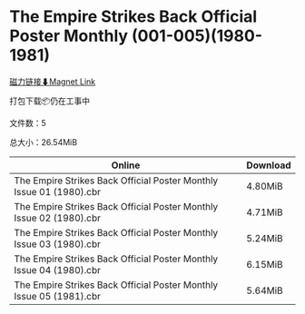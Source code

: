 # The Empire Strikes Back Official Poster Monthly (001-005)(1980-1981)

[磁力链接⬇Magnet Link](magnet:?xt=urn:btih:b353996012a1c2be82dac0316bce6075d5ccfde1&dn=The%20Empire%20Strikes%20Back%20Official%20Poster%20Monthly%20%28001-005%29%281980-1981%29)

打包下载📦仍在工事中

文件数：5

总大小：26.54MiB

Online | Download
--- | ---
The Empire Strikes Back Official Poster Monthly Issue 01 (1980).cbr | 4.80MiB
The Empire Strikes Back Official Poster Monthly Issue 02 (1980).cbr | 4.71MiB
The Empire Strikes Back Official Poster Monthly Issue 03 (1980).cbr | 5.24MiB
The Empire Strikes Back Official Poster Monthly Issue 04 (1980).cbr | 6.15MiB
The Empire Strikes Back Official Poster Monthly Issue 05 (1981).cbr | 5.64MiB
